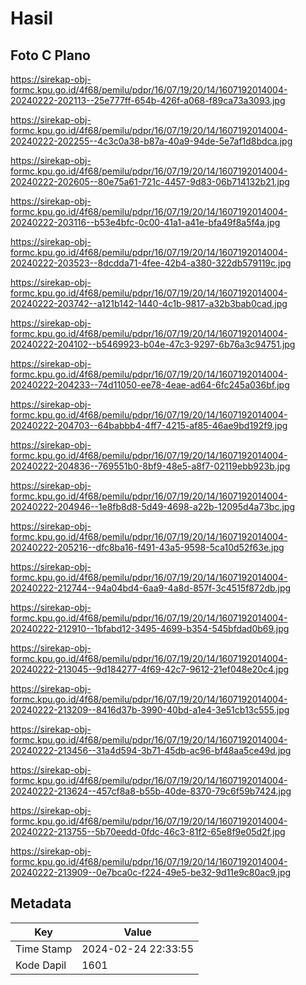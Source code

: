 # Hasil

## Foto C Plano

https://sirekap-obj-formc.kpu.go.id/4f68/pemilu/pdpr/16/07/19/20/14/1607192014004-20240222-202113--25e777ff-654b-426f-a068-f89ca73a3093.jpg

https://sirekap-obj-formc.kpu.go.id/4f68/pemilu/pdpr/16/07/19/20/14/1607192014004-20240222-202255--4c3c0a38-b87a-40a9-94de-5e7af1d8bdca.jpg

https://sirekap-obj-formc.kpu.go.id/4f68/pemilu/pdpr/16/07/19/20/14/1607192014004-20240222-202605--80e75a61-721c-4457-9d83-06b714132b21.jpg

https://sirekap-obj-formc.kpu.go.id/4f68/pemilu/pdpr/16/07/19/20/14/1607192014004-20240222-203116--b53e4bfc-0c00-41a1-a41e-bfa49f8a5f4a.jpg

https://sirekap-obj-formc.kpu.go.id/4f68/pemilu/pdpr/16/07/19/20/14/1607192014004-20240222-203523--8dcdda71-4fee-42b4-a380-322db579119c.jpg

https://sirekap-obj-formc.kpu.go.id/4f68/pemilu/pdpr/16/07/19/20/14/1607192014004-20240222-203742--a121b142-1440-4c1b-9817-a32b3bab0cad.jpg

https://sirekap-obj-formc.kpu.go.id/4f68/pemilu/pdpr/16/07/19/20/14/1607192014004-20240222-204102--b5469923-b04e-47c3-9297-6b76a3c94751.jpg

https://sirekap-obj-formc.kpu.go.id/4f68/pemilu/pdpr/16/07/19/20/14/1607192014004-20240222-204233--74d11050-ee78-4eae-ad64-6fc245a036bf.jpg

https://sirekap-obj-formc.kpu.go.id/4f68/pemilu/pdpr/16/07/19/20/14/1607192014004-20240222-204703--64babbb4-4ff7-4215-af85-46ae9bd192f9.jpg

https://sirekap-obj-formc.kpu.go.id/4f68/pemilu/pdpr/16/07/19/20/14/1607192014004-20240222-204836--769551b0-8bf9-48e5-a8f7-02119ebb923b.jpg

https://sirekap-obj-formc.kpu.go.id/4f68/pemilu/pdpr/16/07/19/20/14/1607192014004-20240222-204946--1e8fb8d8-5d49-4698-a22b-12095d4a73bc.jpg

https://sirekap-obj-formc.kpu.go.id/4f68/pemilu/pdpr/16/07/19/20/14/1607192014004-20240222-205216--dfc8ba16-f491-43a5-9598-5ca10d52f63e.jpg

https://sirekap-obj-formc.kpu.go.id/4f68/pemilu/pdpr/16/07/19/20/14/1607192014004-20240222-212744--94a04bd4-6aa9-4a8d-857f-3c4515f872db.jpg

https://sirekap-obj-formc.kpu.go.id/4f68/pemilu/pdpr/16/07/19/20/14/1607192014004-20240222-212910--1bfabd12-3495-4699-b354-545bfdad0b69.jpg

https://sirekap-obj-formc.kpu.go.id/4f68/pemilu/pdpr/16/07/19/20/14/1607192014004-20240222-213045--9d184277-4f69-42c7-9612-21ef048e20c4.jpg

https://sirekap-obj-formc.kpu.go.id/4f68/pemilu/pdpr/16/07/19/20/14/1607192014004-20240222-213209--8416d37b-3990-40bd-a1e4-3e51cb13c555.jpg

https://sirekap-obj-formc.kpu.go.id/4f68/pemilu/pdpr/16/07/19/20/14/1607192014004-20240222-213456--31a4d594-3b71-45db-ac96-bf48aa5ce49d.jpg

https://sirekap-obj-formc.kpu.go.id/4f68/pemilu/pdpr/16/07/19/20/14/1607192014004-20240222-213624--457cf8a8-b55b-40de-8370-79c6f59b7424.jpg

https://sirekap-obj-formc.kpu.go.id/4f68/pemilu/pdpr/16/07/19/20/14/1607192014004-20240222-213755--5b70eedd-0fdc-46c3-81f2-65e8f9e05d2f.jpg

https://sirekap-obj-formc.kpu.go.id/4f68/pemilu/pdpr/16/07/19/20/14/1607192014004-20240222-213909--0e7bca0c-f224-49e5-be32-9d11e9c80ac9.jpg


## Metadata

| Key        | Value               |
| ---------- | ------------------- |
| Time Stamp | 2024-02-24 22:33:55 |
| Kode Dapil | 1601                |



